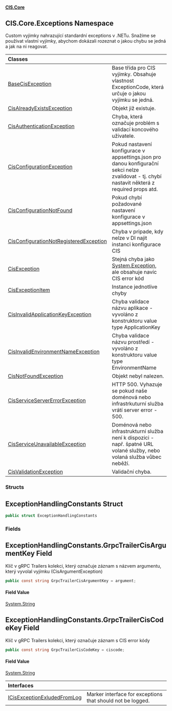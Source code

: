 #### [CIS.Core](index.md 'index')

## CIS.Core.Exceptions Namespace

Custom vyjímky nahrazující standardní exceptions v .NETu. Snažíme se používat vlastní vyjímky, abychom dokázali rozeznat o jakou chybu se jedná a jak na ni reagovat.

| Classes | |
| :--- | :--- |
| [BaseCisException](CIS.Core.Exceptions.BaseCisException.md 'CIS.Core.Exceptions.BaseCisException') | Base třída pro CIS vyjímky. Obsahuje vlastnost ExceptionCode, která určuje o jakou vyjímku se jedná. |
| [CisAlreadyExistsException](CIS.Core.Exceptions.CisAlreadyExistsException.md 'CIS.Core.Exceptions.CisAlreadyExistsException') | Objekt již existuje. |
| [CisAuthenticationException](CIS.Core.Exceptions.CisAuthenticationException.md 'CIS.Core.Exceptions.CisAuthenticationException') | Chyba, která označuje problém s validací koncového uživatele. |
| [CisConfigurationException](CIS.Core.Exceptions.CisConfigurationException.md 'CIS.Core.Exceptions.CisConfigurationException') | Pokud nastavení konfigurace v appsettings.json pro danou konfigurační sekci nelze zvalidovat - tj. chybí nastavit některá z required props atd. |
| [CisConfigurationNotFound](CIS.Core.Exceptions.CisConfigurationNotFound.md 'CIS.Core.Exceptions.CisConfigurationNotFound') | Pokud chybí požadované nastavení konfigurace v appsettings.json |
| [CisConfigurationNotRegisteredException](CIS.Core.Exceptions.CisConfigurationNotRegisteredException.md 'CIS.Core.Exceptions.CisConfigurationNotRegisteredException') | Chyba v pripade, kdy nelze v DI najit instanci konfigurace CIS |
| [CisException](CIS.Core.Exceptions.CisException.md 'CIS.Core.Exceptions.CisException') | Stejná chyba jako [System.Exception](https://docs.microsoft.com/en-us/dotnet/api/System.Exception 'System.Exception'), ale obsahuje navíc CIS error kód |
| [CisExceptionItem](CIS.Core.Exceptions.CisExceptionItem.md 'CIS.Core.Exceptions.CisExceptionItem') | Instance jednotlive chyby |
| [CisInvalidApplicationKeyException](CIS.Core.Exceptions.CisInvalidApplicationKeyException.md 'CIS.Core.Exceptions.CisInvalidApplicationKeyException') | Chyba validace názvu aplikace - vyvoláno z konstruktoru value type ApplicationKey |
| [CisInvalidEnvironmentNameException](CIS.Core.Exceptions.CisInvalidEnvironmentNameException.md 'CIS.Core.Exceptions.CisInvalidEnvironmentNameException') | Chyba validace názvu prostředí - vyvoláno z konstruktoru value type EnvironmentName |
| [CisNotFoundException](CIS.Core.Exceptions.CisNotFoundException.md 'CIS.Core.Exceptions.CisNotFoundException') | Objekt nebyl nalezen. |
| [CisServiceServerErrorException](CIS.Core.Exceptions.CisServiceServerErrorException.md 'CIS.Core.Exceptions.CisServiceServerErrorException') | HTTP 500. Vyhazuje se pokud naše doménová nebo infrastrkuturní služba vrátí server error - 500. |
| [CisServiceUnavailableException](CIS.Core.Exceptions.CisServiceUnavailableException.md 'CIS.Core.Exceptions.CisServiceUnavailableException') | Doménová nebo infrastrukturní služba není k dispozici - např. špatné URL volané služby, nebo volaná služba vůbec neběží. |
| [CisValidationException](CIS.Core.Exceptions.CisValidationException.md 'CIS.Core.Exceptions.CisValidationException') | Validační chyba. |
### Structs

<a name='CIS.Core.Exceptions.ExceptionHandlingConstants'></a>

## ExceptionHandlingConstants Struct

```csharp
public struct ExceptionHandlingConstants
```
### Fields

<a name='CIS.Core.Exceptions.ExceptionHandlingConstants.GrpcTrailerCisArgumentKey'></a>

## ExceptionHandlingConstants.GrpcTrailerCisArgumentKey Field

Klíč v gRPC Trailers kolekci, který označuje záznam s názvem argumentu, který vyvolal vyjímku (CisArgumentException)

```csharp
public const string GrpcTrailerCisArgumentKey = argument;
```

#### Field Value
[System.String](https://docs.microsoft.com/en-us/dotnet/api/System.String 'System.String')

<a name='CIS.Core.Exceptions.ExceptionHandlingConstants.GrpcTrailerCisCodeKey'></a>

## ExceptionHandlingConstants.GrpcTrailerCisCodeKey Field

Klíč v gRPC Trailers kolekci, který označuje záznam s CIS error kódy

```csharp
public const string GrpcTrailerCisCodeKey = ciscode;
```

#### Field Value
[System.String](https://docs.microsoft.com/en-us/dotnet/api/System.String 'System.String')

| Interfaces | |
| :--- | :--- |
| [ICisExceptionExludedFromLog](CIS.Core.Exceptions.ICisExceptionExludedFromLog.md 'CIS.Core.Exceptions.ICisExceptionExludedFromLog') | Marker interface for exceptions that should not be logged. |
